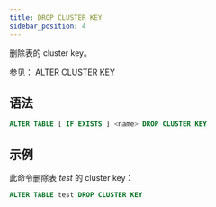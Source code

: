 ```yaml
---
title: DROP CLUSTER KEY
sidebar_position: 4
---
```


删除表的 cluster key。

参见：
[ALTER CLUSTER KEY](./dml-alter-cluster-key.md) 

## 语法

```sql
ALTER TABLE [ IF EXISTS ] <name> DROP CLUSTER KEY
```

## 示例

此命令删除表 *test* 的 cluster key：

```sql
ALTER TABLE test DROP CLUSTER KEY
```